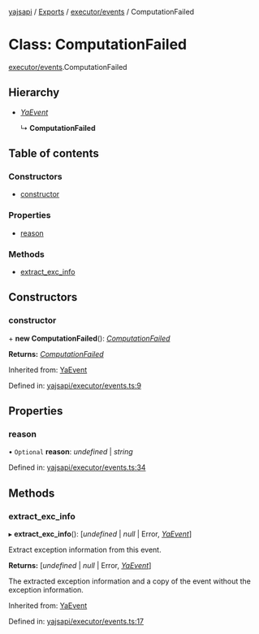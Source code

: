 [yajsapi](../README.md) / [Exports](../modules.md) / [executor/events](../modules/executor_events.md) / ComputationFailed

# Class: ComputationFailed

[executor/events](../modules/executor_events.md).ComputationFailed

## Hierarchy

* [*YaEvent*](executor_events.yaevent.md)

  ↳ **ComputationFailed**

## Table of contents

### Constructors

- [constructor](executor_events.computationfailed.md#constructor)

### Properties

- [reason](executor_events.computationfailed.md#reason)

### Methods

- [extract\_exc\_info](executor_events.computationfailed.md#extract_exc_info)

## Constructors

### constructor

\+ **new ComputationFailed**(): [*ComputationFailed*](executor_events.computationfailed.md)

**Returns:** [*ComputationFailed*](executor_events.computationfailed.md)

Inherited from: [YaEvent](executor_events.yaevent.md)

Defined in: [yajsapi/executor/events.ts:9](https://github.com/golemfactory/yajsapi/blob/0a8d8c8/yajsapi/executor/events.ts#L9)

## Properties

### reason

• `Optional` **reason**: *undefined* \| *string*

Defined in: [yajsapi/executor/events.ts:34](https://github.com/golemfactory/yajsapi/blob/0a8d8c8/yajsapi/executor/events.ts#L34)

## Methods

### extract\_exc\_info

▸ **extract_exc_info**(): [*undefined* \| *null* \| Error, [*YaEvent*](executor_events.yaevent.md)]

Extract exception information from this event.

**Returns:** [*undefined* \| *null* \| Error, [*YaEvent*](executor_events.yaevent.md)]

The extracted exception information and a copy of the event without the exception information.

Inherited from: [YaEvent](executor_events.yaevent.md)

Defined in: [yajsapi/executor/events.ts:17](https://github.com/golemfactory/yajsapi/blob/0a8d8c8/yajsapi/executor/events.ts#L17)
